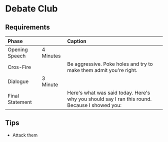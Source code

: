 # Debate Club

## Requirements

| Phase |  | Caption |
| :--- | :--- | :--- |
| Opening Speech | 4 Minutes |  |
| Cros-Fire |  | Be aggressive. Poke holes and try to make them admit you're right.  |
| Dialogue | 3 Minute |  |
| Final Statement |  | Here's what was said today. Here's why you should say I ran this round. Because I showed you: |

## Tips

* Attack them 

